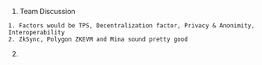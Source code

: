 1. Team Discussion

```
1. Factors would be TPS, Decentralization factor, Privacy & Anonimity, Interoperability
2. ZkSync, Polygon ZKEVM and Mina sound pretty good
```

2. 